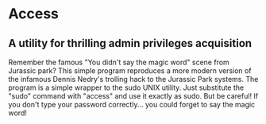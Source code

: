 # Access #
## A utility for thrilling admin privileges acquisition ##

Remember the famous "You didn't say the magic word" scene from Jurassic park? This
simple program reproduces a more modern version of the infamous Dennis Nedry's trolling
hack to the Jurassic Park systems. The program is a simple wrapper to the sudo UNIX
utility. Just substitute the "sudo" command with "access" and use it exactly as sudo.
But be careful! If you don't type your password correctly... you could forget to say
the magic word!
